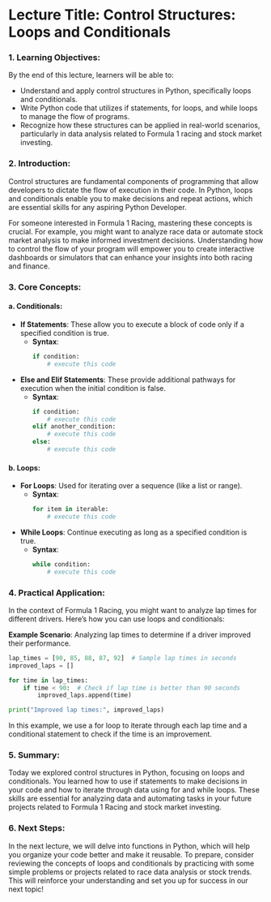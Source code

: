 # Lecture Title: Control Structures: Loops and Conditionals

### 1. Learning Objectives:
By the end of this lecture, learners will be able to:
- Understand and apply control structures in Python, specifically loops and conditionals.
- Write Python code that utilizes if statements, for loops, and while loops to manage the flow of programs.
- Recognize how these structures can be applied in real-world scenarios, particularly in data analysis related to Formula 1 racing and stock market investing.

### 2. Introduction:
Control structures are fundamental components of programming that allow developers to dictate the flow of execution in their code. In Python, loops and conditionals enable you to make decisions and repeat actions, which are essential skills for any aspiring Python Developer. 

For someone interested in Formula 1 Racing, mastering these concepts is crucial. For example, you might want to analyze race data or automate stock market analysis to make informed investment decisions. Understanding how to control the flow of your program will empower you to create interactive dashboards or simulators that can enhance your insights into both racing and finance.

### 3. Core Concepts:
#### a. Conditionals:
- **If Statements**: These allow you to execute a block of code only if a specified condition is true.
  - **Syntax**:
    ```python
    if condition:
        # execute this code
    ```
- **Else and Elif Statements**: These provide additional pathways for execution when the initial condition is false.
  - **Syntax**:
    ```python
    if condition:
        # execute this code
    elif another_condition:
        # execute this code
    else:
        # execute this code
    ```

#### b. Loops:
- **For Loops**: Used for iterating over a sequence (like a list or range).
  - **Syntax**:
    ```python
    for item in iterable:
        # execute this code
    ```
- **While Loops**: Continue executing as long as a specified condition is true.
  - **Syntax**:
    ```python
    while condition:
        # execute this code
    ```

### 4. Practical Application:
In the context of Formula 1 Racing, you might want to analyze lap times for different drivers. Here’s how you can use loops and conditionals:

**Example Scenario**: Analyzing lap times to determine if a driver improved their performance.
```python
lap_times = [90, 85, 88, 87, 92]  # Sample lap times in seconds
improved_laps = []

for time in lap_times:
    if time < 90:  # Check if lap time is better than 90 seconds
        improved_laps.append(time)

print("Improved lap times:", improved_laps)
```
In this example, we use a for loop to iterate through each lap time and a conditional statement to check if the time is an improvement.

### 5. Summary:
Today we explored control structures in Python, focusing on loops and conditionals. You learned how to use if statements to make decisions in your code and how to iterate through data using for and while loops. These skills are essential for analyzing data and automating tasks in your future projects related to Formula 1 Racing and stock market investing.

### 6. Next Steps:
In the next lecture, we will delve into functions in Python, which will help you organize your code better and make it reusable. To prepare, consider reviewing the concepts of loops and conditionals by practicing with some simple problems or projects related to race data analysis or stock trends. This will reinforce your understanding and set you up for success in our next topic!